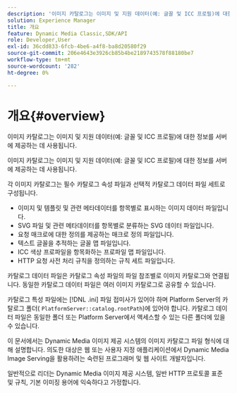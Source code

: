 ```yaml
---
description: '이미지 카탈로그는 이미지 및 지원 데이터(예: 글꼴 및 ICC 프로필)에 대한 정보를 서버에 제공하는 데 사용됩니다.'
solution: Experience Manager
title: 개요
feature: Dynamic Media Classic,SDK/API
role: Developer,User
exl-id: 36cdd833-6fcb-4be6-a4f8-ba8d20580f29
source-git-commit: 206e4643e3926cb85b4be2189743578f88180be7
workflow-type: tm+mt
source-wordcount: '282'
ht-degree: 0%

---
```


# 개요{#overview}

이미지 카탈로그는 이미지 및 지원 데이터(예: 글꼴 및 ICC 프로필)에 대한 정보를 서버에 제공하는 데 사용됩니다.

이미지 카탈로그는 이미지 및 지원 데이터(예: 글꼴 및 ICC 프로필)에 대한 정보를 서버에 제공하는 데 사용됩니다.

각 이미지 카탈로그는 필수 카탈로그 속성 파일과 선택적 카탈로그 데이터 파일 세트로 구성됩니다.

* 이미지 및 템플릿 및 관련 메타데이터를 항목별로 표시하는 이미지 데이터 파일입니다.
* SVG 파일 및 관련 메타데이터를 항목별로 분류하는 SVG 데이터 파일입니다.
* 요청 매크로에 대한 정의를 제공하는 매크로 정의 파일입니다.
* 텍스트 글꼴을 추적하는 글꼴 맵 파일입니다.
* ICC 색상 프로파일을 항목화하는 프로파일 맵 파일입니다.
* HTTP 요청 사전 처리 규칙을 정의하는 규칙 세트 파일입니다.

카탈로그 데이터 파일은 카탈로그 속성 파일의 파일 참조별로 이미지 카탈로그와 연결됩니다. 동일한 카탈로그 데이터 파일은 여러 이미지 카탈로그로 공유할 수 있습니다.

카탈로그 특성 파일에는 [!DNL .ini] 파일 접미사가 있어야 하며 Platform Server의 카탈로그 폴더( `PlatformServer::catalog.rootPath`)에 있어야 합니다. 카탈로그 데이터 파일은 동일한 폴더 또는 Platform Server에서 액세스할 수 있는 다른 폴더에 있을 수 있습니다.

이 문서에서는 Dynamic Media 이미지 제공 시스템의 이미지 카탈로그 파일 형식에 대해 설명합니다. 의도한 대상은 웹 또는 사용자 지정 애플리케이션에서 Dynamic Media Image Serving을 활용하려는 숙련된 프로그래머 및 웹 사이트 개발자입니다.

일반적으로 리더는 Dynamic Media 이미지 제공 시스템, 일반 HTTP 프로토콜 표준 및 규칙, 기본 이미징 용어에 익숙하다고 가정합니다.
